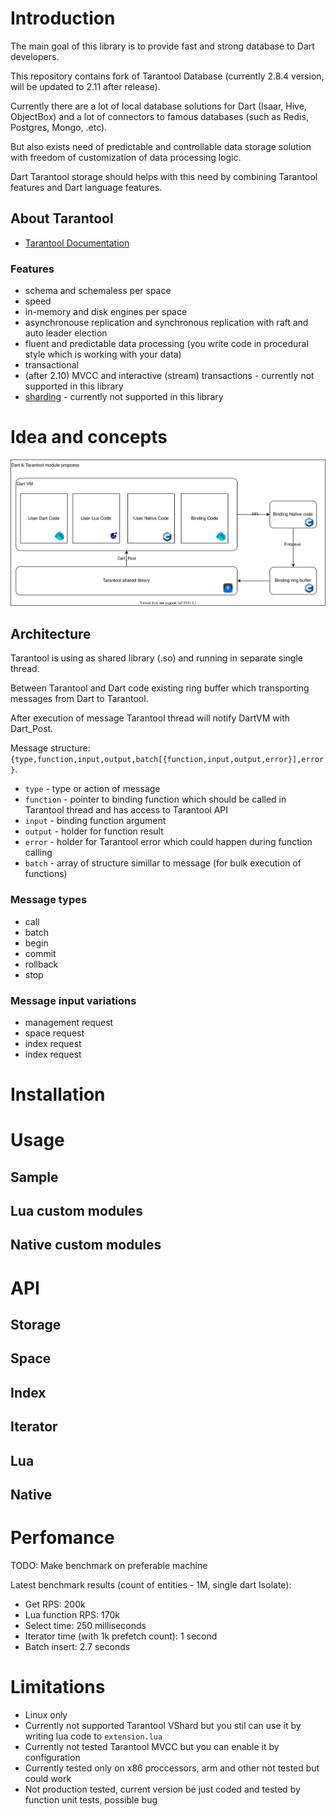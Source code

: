 # Introduction

The main goal of this library is to provide fast and strong database to Dart developers.

This repository contains fork of Tarantool Database (currently 2.8.4 version, will be updated to 2.11 after release).

Currently there are a lot of local database solutions for Dart (Isaar, Hive, ObjectBox) and a lot of connectors to famous databases (such as  Redis, Postgres, Mongo, .etc).

But also exists need of predictable and controllable data storage solution with freedom of customization of data processing logic. 

Dart Tarantool storage should helps with this need by combining Tarantool features and Dart language features.

## About Tarantool
* [Tarantool Documentation](https://tarantool.io/en/doc)

### Features
* schema and schemaless per space
* speed
* in-memory and disk engines per space
* asynchronouse replication and synchronous replication with raft and auto leader election
* fluent and predictable data processing (you write code in procedural style which is working with your data)
* transactional
* (after 2.10) MVCC and interactive (stream) transactions - currently not supported in this library
* [sharding](https://www.tarantool.io/en/doc/latest/reference/reference_rock/vshard/) - currently not supported in this library


# Idea and concepts

![Main diagram](dart-tarantool-storage.svg)

## Architecture

Tarantool is using as shared library (.so) and running in separate single thread.

Between Tarantool and Dart code existing ring buffer which transporting messages from Dart to Tarantool.

After execution of message Tarantool thread will notify DartVM with Dart_Post. 

Message structure: `{type,function,input,output,batch[{function,input,output,error}],error}`.

* `type` - type or action of message
* `function` - pointer to binding function which should be called in Tarantool thread and has access to Tarantool API
* `input` - binding function argument
* `output` - holder for function result
* `error` - holder for Tarantool error which could happen during function calling
* `batch` - array of structure simillar to message (for bulk execution of functions)

### Message types
* call
* batch
* begin
* commit
* rollback
* stop

### Message input variations
* management request
* space request
* index request
* index request


# Installation


# Usage 

## Sample

## Lua custom modules


## Native custom modules


# API

## Storage
## Space
## Index
## Iterator
## Lua
## Native

# Perfomance

TODO: Make benchmark on preferable machine

Latest benchmark results (count of entities - 1M, single dart Isolate):

* Get RPS: 200k
* Lua function RPS: 170k
* Select time: 250 milliseconds
* Iterator time (with 1k prefetch count): 1 second
* Batch insert: 2.7 seconds

# Limitations

* Linux only
* Currently not supported Tarantool VShard but you stil can use it by writing lua code to `extension.lua`
* Currently not tested Tarantool MVCC but you can enable it by configuration
* Currently tested only on x86 proccessors, arm and other not tested but could work
* Not production tested, current version be just coded and tested by function unit tests, possible bug